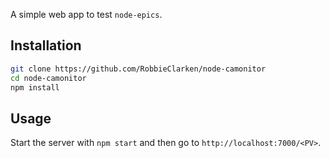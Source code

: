 A simple web app to test `node-epics`.

Installation
------------

```bash
git clone https://github.com/RobbieClarken/node-camonitor
cd node-camonitor
npm install
```

Usage
-----
Start the server with `npm start` and then go to `http://localhost:7000/<PV>`.
